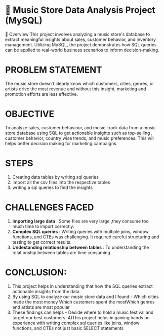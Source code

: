 # **🎵 Music Store Data Analysis Project (MySQL)**

📌 Overview
This project involves analyzing a music store's database to extract meaningful insights about sales, customer behavior, and inventory management. Utilizing MySQL, the project demonstrates how SQL queries can be applied to real-world business scenarios to inform decision-making.


# PROBLEM STATEMENT
The music store doesn’t clearly know which customers, cities, genres, or artists drive the most revenue and without this insight, marketing and promotion efforts are less effective.


# OBJECTIVE
To analyze sales, customer behaviour, and music-track data from a music store database using SQL to get actionable insights such as top-selling , customer
behavior, country wise trends, and music preferences. This will helps better decision making for marketing campaigns.


# STEPS 
1) Creating data tables by writing sql queries
2) Import all the csv files into the respective tables
3) writing a sql queries to find the insights

# CHALLENGES FACED
1) **Importing large data** : Some files are very large ,they consume too much time to import correctly.
2) **Complex SQL queries** : Writing queries with multiple joins, window functions, and CTEs was challenging. It required careful structuring and testing to get correct results.
3) **Undestanding relationship between tables** : To understanding the relationship between tables are time consuming.

# CONCLUSION:
1) This project helps in understanding that how the SQL queries extract actionable insights from the data.
2) By using SQL to analyze our music store data and I found - Which cities made the most money Which customers spent the mostWhich genres and artists are most popular 
3) These findings can helps - Decide where to hold a music festival and target our best customers.
4)This project helps in gaining hands on experience with writing complex sql queries like joins, window functions, and CTEs not just basic SELECT statements








